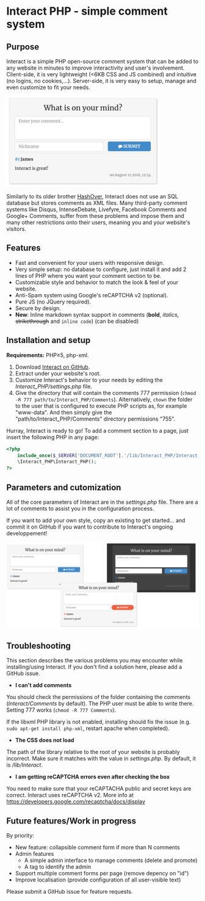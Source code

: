 # Interact PHP - simple comment system

## Purpose

Interact is a simple PHP open-source comment system that can be added to any website in minutes to improve interactivity and user's involvement. Client-side, it is very lightweight (<6KB CSS and JS combined) and intuitive (no logins, no cookies,...). Server-side, it is very easy to setup, manage and even customize to fit your needs.

![Interact PHP with the modern interface](sample/modern.png)

Similarly to its older brother [HashOver](http://tildehash.com/?page=hashover), Interact does not use an SQL database but stores comments as XML files. Many third-party comment systems like Disqus, IntenseDebate, Livefyre, Facebook Comments and Google+ Comments, suffer from these problems and impose them and many other restrictions onto their users, meaning you and your website's visitors.

## Features

* Fast and convenient for your users with responsive design.
* Very simple setup: no database to configure, just install it and add 2 lines of PHP where you want your comment section to be.
* Customizable style and behavior to match the look & feel of your website.
* Anti-Spam system using Google's reCAPTCHA v2 (optional).
* Pure JS (no JQuery required).
* Secure by design.
* **New**: Inline markdown syntax support in comments (**bold**, *italics*, ~~strikethrough~~ and `inline code`) (can be disabled)

## Installation and setup

**Requirements:** PHP≥5, php-xml.

1. Download [Interact on GitHub](https://github.com/CGrassin/interact_php).
2. Extract under your website's root.
3. Customize Interact's behavior to your needs by editing the *Interact_PHP/settings.php* file.
4. Give the directory that will contain the comments 777 permission (`chmod -R 777 path/to/Interact_PHP/Comments`). Alternatively, `chown` the folder to the user that is configured to execute PHP scripts as, for example "www-data". And then simply give the "path/to/Interact_PHP/Comments" directory permissions "755". 

Hurray, Interact is ready to go! To add a comment section to a page, just insert the following PHP in any page:
```php
<?php 
    include_once($_SERVER['DOCUMENT_ROOT'].'/lib/Interact_PHP/Interact_PHP.php');
    \Interact_PHP\Interact_PHP(); 
?>
```

## Parameters and cutomization

All of the core parameters of Interact are in the *settings.php* file. There are a lot of comments to assist you in the configuration process.

If you want to add your own style, copy an existing to get started... and commit it on GitHub if you want to contribute to Interact's ongoing developpement!

![Interact PHP with various CSS](sample/themes.png)

## Troubleshooting

This section describes the various problems you may encounter while installing/using Interact. If you don't find a solution here, please add a GitHub issue.

* **I can't add comments**

You should check the permissions of the folder containing the comments (*Interact/Comments* by default). The PHP user must be able to write there. Setting 777 works (`chmod -R 777 Comments`).

If the libxml PHP library is not enabled, installing should fix the issue (e.g. `sudo apt-get install php-xml`, restart apache when completed).

* **The CSS does not load**

The path of the library relative to the root of your website is probably incorrect. Make sure it matches with the value in *settings.php*. By default, it is */lib/Interact*.

* **I am getting reCAPTCHA errors even after checking the box**

You need to make sure that your reCAPTACHA public and secret keys are correct. Interact uses reCAPTCHA v2. More info at https://developers.google.com/recaptcha/docs/display

## Future features/Work in progress

By priority:
* New feature: collapsible comment form if more than N comments
* Admin features
    * A simple admin interface to manage comments (delete and promote)
    * A tag to identify the admin
* Support multiple comment forms per page (remove depency on "id")
* Improve localisation (provide configuration of all user-visible text)

Please submit a GitHub issue for feature requests.
